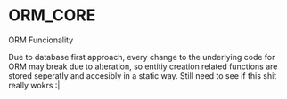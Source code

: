 # ORM_CORE
ORM Funcionality

Due to database first approach, every change to the underlying code for ORM may break due to alteration, so entitiy creation related functions are stored seperatly and accesibly  in a static way. Still need to see if this shit really wokrs :|
